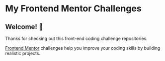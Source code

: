 # My Frontend Mentor Challenges

## Welcome! 👋

Thanks for checking out this front-end coding challenge repositories.

[Frontend Mentor](https://www.frontendmentor.io) challenges help you improve your coding skills by building realistic projects.
